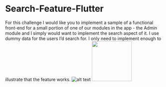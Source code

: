 # Search-Feature-Flutter
For this challenge I would like you to implement a sample of a functional front-end for a small portion of one of our modules in the app - the Admin module and I simply would want to implement the search aspect of it. I use dummy data for the users I’d search for. I only need to implement enough to illustrate that the feature works. 
![alt text]()
<img src="https://sun9-43.userapi.com/impg/sWGpaTNQhKNzOXxC2I1r3IvHP1PEjBfN9giJQw/AKt7kJ5fBGU.jpg?size=998x2160&quality=96&sign=a2836db9cb7d34c3bf3d1aab9e270fe2&type=album" width="128"/>
